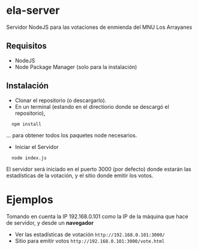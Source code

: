# ela-server
Servidor NodeJS para las votaciones de enmienda del MNU Los Arrayanes

## Requisitos
* NodeJS
* Node Package Manager (solo para la instalación)

## Instalación
* Clonar el repositorio (o descargarlo).
* En un terminal (estando en el directiorio donde se descargó el repositorio),
```
  npm install
```
... para obtener todos los paquetes node necesarios.
* Iniciar el Servidor
```
  node index.js
```

El servidor será iniciado en el puerto 3000 (por defecto) donde estarán las estadísticas de la votación, y el sitio donde emitir los votos.

# Ejemplos
Tomando en cuenta la IP 192.168.0.101 como la IP de la máquina que hace de servidor, y desde un __navegador__
* Ver las estadísticas de votación
    `http://192.168.0.101:3000/`
* Sitio para emitir votos
    `http://192.168.0.101:3000/vote.html`
